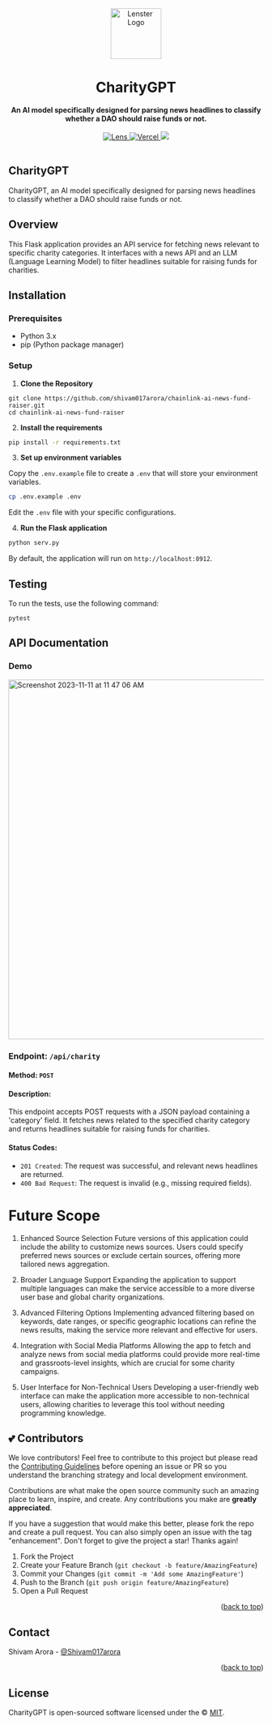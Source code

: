 <div align="center">
    <img src="https://pbs.twimg.com/profile_images/1653232294151475200/FyoHlx_s_400x400.jpg" alt="Lenster Logo" height="100" width="100">
    <h1>CharityGPT</h1>
    <strong>An AI model specifically designed for parsing news headlines to classify whether a DAO should raise funds or not. </strong>
</div>
<br>
<div align="center">
    <div>
    <a href="https://lenster.xyz/u/yoginth">
        <img src="https://img.shields.io/badge/Vercel-000000?style=for-the-badge&logo=vercel&logoColor=white" alt="Lens">
    </a>
    <a href="https://vercel.com/lenster?utm_source=Lenster&utm_campaign=oss">
        <img src="https://img.shields.io/badge/Flask-000000?style=for-the-badge&logo=flask&logoColor=white" alt="Vercel">
    </a>
    <a href="https://vercel.com/lenster?utm_source=Lenster&utm_campaign=oss">
        <img src="https://img.shields.io/badge/Python-FFD43B?style=for-the-badge&logo=python&logoColor=blue">
    </a>
    </div>
</div>
<br />

## CharityGPT
CharityGPT, an AI model specifically designed for parsing news headlines to classify whether a DAO should raise funds or not. 

## Overview
This Flask application provides an API service for fetching news relevant to specific charity categories. It interfaces with a news API and an LLM (Language Learning Model) to filter headlines suitable for raising funds for charities.

## Installation

### Prerequisites
- Python 3.x
- pip (Python package manager)

### Setup
1. **Clone the Repository**
```
git clone https://github.com/shivam017arora/chainlink-ai-news-fund-raiser.git
cd chainlink-ai-news-fund-raiser
```


2. **Install the requirements**

```sh
pip install -r requirements.txt
```

3. **Set up environment variables**

Copy the `.env.example` file to create a `.env` that will store your environment variables.

```sh
cp .env.example .env
```

Edit the `.env` file with your specific configurations.

4. **Run the Flask application**

```sh
python serv.py
```

By default, the application will run on `http://localhost:8912`.

## Testing

To run the tests, use the following command:

```
pytest
```

## API Documentation

### Demo 
<img width="710" alt="Screenshot 2023-11-11 at 11 47 06 AM" src="https://github.com/shivam017arora/chainlink-ai-news-fund-raiser/assets/26146104/b85acbe1-a5fd-4282-9eb3-31277b31bf8f">

### Endpoint: `/api/charity`

#### Method: `POST`

#### Description:
This endpoint accepts POST requests with a JSON payload containing a 'category' field. It fetches news related to the specified charity category and returns headlines suitable for raising funds for charities.

#### Status Codes:
- `201 Created`: The request was successful, and relevant news headlines are returned.
- `400 Bad Request`: The request is invalid (e.g., missing required fields).

# Future Scope

1. Enhanced Source Selection
Future versions of this application could include the ability to customize news sources. Users could specify preferred news sources or exclude certain sources, offering more tailored news aggregation.

2. Broader Language Support
Expanding the application to support multiple languages can make the service accessible to a more diverse user base and global charity organizations.

3. Advanced Filtering Options
Implementing advanced filtering based on keywords, date ranges, or specific geographic locations can refine the news results, making the service more relevant and effective for users.

4. Integration with Social Media Platforms
Allowing the app to fetch and analyze news from social media platforms could provide more real-time and grassroots-level insights, which are crucial for some charity campaigns.

5. User Interface for Non-Technical Users
Developing a user-friendly web interface can make the application more accessible to non-technical users, allowing charities to leverage this tool without needing programming knowledge.

## 💕 Contributors

We love contributors! Feel free to contribute to this project but please read the [Contributing Guidelines](CONTRIBUTING.md) before opening an issue or PR so you understand the branching strategy and local development environment.

Contributions are what make the open source community such an amazing place to learn, inspire, and create. Any contributions you make are **greatly appreciated**.

If you have a suggestion that would make this better, please fork the repo and create a pull request. You can also simply open an issue with the tag "enhancement".
Don't forget to give the project a star! Thanks again!

1. Fork the Project
2. Create your Feature Branch (`git checkout -b feature/AmazingFeature`)
3. Commit your Changes (`git commit -m 'Add some AmazingFeature'`)
4. Push to the Branch (`git push origin feature/AmazingFeature`)
5. Open a Pull Request

<p align="right">(<a href="#top">back to top</a>)</p>

<!-- CONTACT -->
## Contact

Shivam Arora - [@Shivam017arora](https://twitter.com/Shivam017arora)

<p align="right">(<a href="#top">back to top</a>)</p>

## License

CharityGPT is open-sourced software licensed under the © [MIT](LICENSE).
